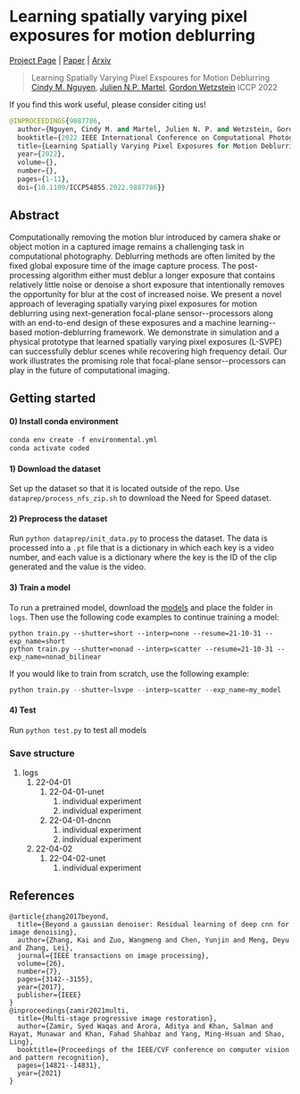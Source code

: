 # Learning spatially varying pixel exposures for motion deblurring
[Project Page](https://ccnguyen.github.io/lsvpe/) |
[Paper](https://arxiv.org/pdf/2204.07267.pdf) |
[Arxiv](https://arxiv.org/abs/2204.07267)

> Learning Spatially Varying Pixel Exspoures for Motion Deblurring
> [Cindy M. Nguyen](https://ccnguyen.github.io/), [Julien N.P. Martel](https://twitter.com/jnpmartel), [Gordon Wetzstein](https://stanford.edu/~gordonwz/)
> ICCP 2022

If you find this work useful, please consider citing us!
```python
@INPROCEEDINGS{9887786,
  author={Nguyen, Cindy M. and Martel, Julien N. P. and Wetzstein, Gordon},
  booktitle={2022 IEEE International Conference on Computational Photography (ICCP)}, 
  title={Learning Spatially Varying Pixel Exposures for Motion Deblurring}, 
  year={2022},
  volume={},
  number={},
  pages={1-11},
  doi={10.1109/ICCP54855.2022.9887786}}
```

## Abstract
Computationally removing the motion blur introduced by camera shake or object motion in a captured image remains a challenging task in computational photography. 
Deblurring methods are often limited by the fixed global exposure time of the image capture process. The post-processing algorithm either must deblur a longer exposure that contains relatively little noise or denoise a short exposure that intentionally removes the opportunity for blur at the cost of increased noise. 
We present a novel approach of leveraging spatially varying pixel exposures for motion deblurring using next-generation focal-plane sensor--processors along with an end-to-end design of these exposures and a machine learning--based motion-deblurring framework. We demonstrate in simulation and a physical prototype that learned spatially varying pixel exposures (L-SVPE) can successfully deblur scenes while recovering high frequency detail. Our work illustrates the promising role that focal-plane sensor--processors can play in the future of computational imaging.

## Getting started
#### 0) Install conda environment
```python
conda env create -f environmental.yml
conda activate coded
```

#### 1) Download the dataset
Set up the dataset so that it is located outside of the repo.
Use `dataprep/process_nfs_zip.sh` to download the Need for Speed dataset.

#### 2) Preprocess the dataset
Run `python dataprep/init_data.py` to process the dataset.
The data is processed into a `.pt` file that is a dictionary in which each key is a video number,
and each value is a dictionary where the key is the ID of the clip generated and the value is the video.

#### 3) Train a model
To run a pretrained model, download the [models](https://drive.google.com/drive/folders/107ZTxAJOMY7zWbaoo-N-aQpMx5Au-OIS?usp=sharing)
and place the folder in `logs`. Then use the following code examples to continue training a model:
```
python train.py --shutter=short --interp=none --resume=21-10-31 --exp_name=short
python train.py --shutter=nonad --interp=scatter --resume=21-10-31 --exp_name=nonad_bilinear
```

If you would like to train from scratch, use the following example:
```python
python train.py --shutter=lsvpe --interp=scatter --exp_name=my_model
```

#### 4) Test
Run `python test.py` to test all models

### Save structure
1. logs
    1. 22-04-01
        1. 22-04-01-unet
            1. individual experiment
            2. individual experiment
        2. 22-04-01-dncnn
            1. individual experiment
            2. individual experiment
    2. 22-04-02
        1. 22-04-02-unet
            1. individual experiment

## References
```
@article{zhang2017beyond,
  title={Beyond a gaussian denoiser: Residual learning of deep cnn for image denoising},
  author={Zhang, Kai and Zuo, Wangmeng and Chen, Yunjin and Meng, Deyu and Zhang, Lei},
  journal={IEEE transactions on image processing},
  volume={26},
  number={7},
  pages={3142--3155},
  year={2017},
  publisher={IEEE}
}
@inproceedings{zamir2021multi,
  title={Multi-stage progressive image restoration},
  author={Zamir, Syed Waqas and Arora, Aditya and Khan, Salman and Hayat, Munawar and Khan, Fahad Shahbaz and Yang, Ming-Hsuan and Shao, Ling},
  booktitle={Proceedings of the IEEE/CVF conference on computer vision and pattern recognition},
  pages={14821--14831},
  year={2021}
}
```
